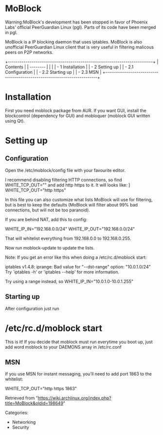 MoBlock
=======

Warning:MoBlock's development has been stopped in favor of Phoenix Labs'
official PeerGuardian Linux (pgl). Parts of its code have been merged in
pgl.

MoBlock is a IP blocking daemon that uses iptables. MoBlock is also
unofficial PeerGuardian Linux client that is very useful in filtering
malicous peers on P2P networks.

+--------------------------------------------------------------------------+
| Contents                                                                 |
| --------                                                                 |
|                                                                          |
| -   1 Installation                                                       |
| -   2 Setting up                                                         |
|     -   2.1 Configuration                                                |
|     -   2.2 Starting up                                                  |
|     -   2.3 MSN                                                          |
+--------------------------------------------------------------------------+

Installation
============

First you need moblock package from AUR. If you want GUI, install the
blockcontrol (dependency for GUI) and mobloquer (moblock GUI written
using Qt).

Setting up
==========

Configuration
-------------

Open the /etc/moblock/config file with your favourite editor.

I recommend disabling filtering HTTP connections, so find
WHITE_TCP_OUT="" and add http https to it. It will looks like: ]
WHITE_TCP_OUT="http https"

In this file you can also customize what lists MoBlock will use for
filtering, but is best to keep the defaults (MoBlock will filter about
99% bad connections, but will not be too paranoid).

If you are behind NAT, add this to config:

WHITE_IP_IN="192.168.0.0/24" WHITE_IP_OUT="192.168.0.0/24"

That will whitelist everything from 192.168.0.0 to 192.168.0.255.

Now run moblock-update to update the lists.

Note: If you get an error like this when doing a /etc/rc.d/moblock
start:

 iptables v1.4.8: iprange: Bad value for "--dst-range" option: "10.0.1.0/24" Try `iptables -h' or 'iptables --help' for more information.

Try using a range instead, so WHITE_IP_IN="10.0.1.0-10.0.1.255"

Starting up
-----------

After configuration just run

# /etc/rc.d/moblock start

This is it! If you decide that moblock must run everytime you boot up,
just add word moblock to your DAEMONS array in /etc/rc.conf

MSN
---

If you use MSN for instant messaging, you'll need to add port 1863 to
the whitelist:

WHITE_TCP_OUT="http https 1863"

Retrieved from
"https://wiki.archlinux.org/index.php?title=MoBlock&oldid=198649"

Categories:

-   Networking
-   Security
